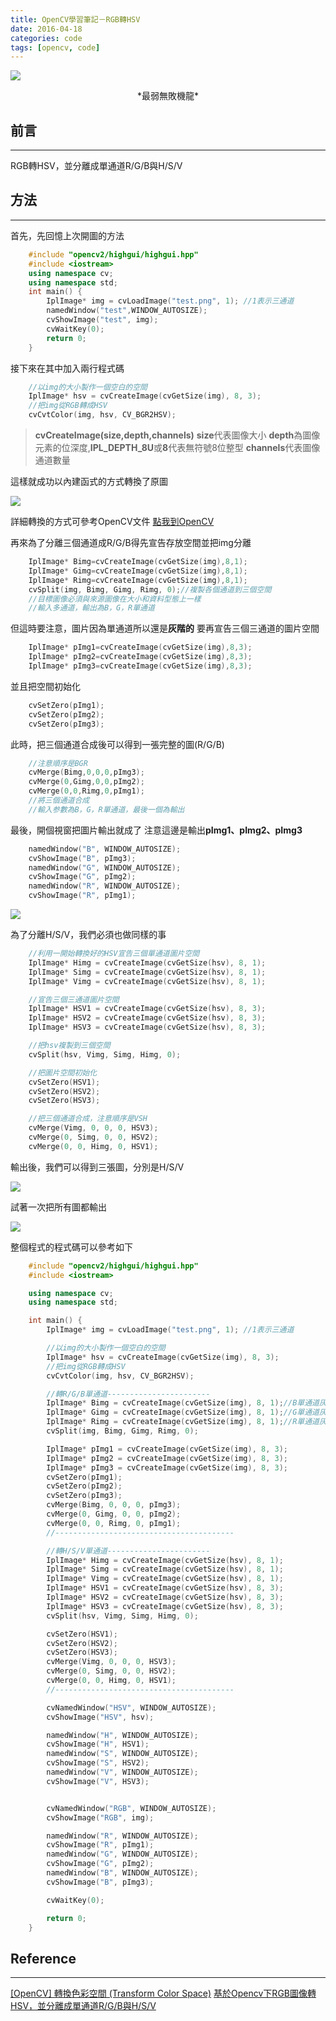 ```yaml
---
title: OpenCV學習筆記－RGB轉HSV
date: 2016-04-18
categories: code
tags: [opencv, code]
---
```


![](http://i.imgur.com/HdGGqIw.jpg)
<center>*最弱無敗機龍*</center>

## 前言
----------
RGB轉HSV，並分離成單通道R/G/B與H/S/V

<!--more-->

## 方法
----------

首先，先回憶上次開圖的方法
```c++
	#include "opencv2/highgui/highgui.hpp"
	#include <iostream>
	using namespace cv;
	using namespace std;
	int main() {
		IplImage* img = cvLoadImage("test.png", 1); //1表示三通道
		namedWindow("test",WINDOW_AUTOSIZE);
		cvShowImage("test", img);
		cvWaitKey(0);
		return 0;
	}
```

接下來在其中加入兩行程式碼
```c++
	//以img的大小製作一個空白的空間
	IplImage* hsv = cvCreateImage(cvGetSize(img), 8, 3);
	//把img從RGB轉成HSV
	cvCvtColor(img, hsv, CV_BGR2HSV);
```
> **cvCreateImage(size,depth,channels)**
> **size**代表圖像大小
> **depth**為圖像元素的位深度,**IPL_DEPTH_8U**或**8**代表無符號8位整型
> **channels**代表圖像通道數量

這樣就成功以內建函式的方式轉換了原圖

![](http://i.imgur.com/l6lihNQ.png)

詳細轉換的方式可參考OpenCV文件
[點我到OpenCV](http://docs.opencv.org/2.4/modules/imgproc/doc/miscellaneous_transformations.html?highlight=cvtcolor#cvtcolor)


再來為了分離三個通道成R/G/B得先宣告存放空間並把img分離
```c++
	IplImage* Bimg=cvCreateImage(cvGetSize(img),8,1);
	IplImage* Gimg=cvCreateImage(cvGetSize(img),8,1);
	IplImage* Rimg=cvCreateImage(cvGetSize(img),8,1);
	cvSplit(img, Bimg, Gimg, Rimg, 0);//複製各個通道到三個空間
	//目標圖像必須與來源圖像在大小和資料型態上一樣
	//輸入多通道，輸出為B，G，R單通道
```

但這時要注意，圖片因為單通道所以還是**灰階的**
要再宣告三個三通道的圖片空間
```c++
	IplImage* pImg1=cvCreateImage(cvGetSize(img),8,3);
	IplImage* pImg2=cvCreateImage(cvGetSize(img),8,3);
	IplImage* pImg3=cvCreateImage(cvGetSize(img),8,3);
```
並且把空間初始化
```c++
	cvSetZero(pImg1);
	cvSetZero(pImg2);
	cvSetZero(pImg3);
```
此時，把三個通道合成後可以得到一張完整的圖(R/G/B)
```c++
	//注意順序是BGR
	cvMerge(Bimg,0,0,0,pImg3);
	cvMerge(0,Gimg,0,0,pImg2);
	cvMerge(0,0,Rimg,0,pImg1);
	//將三個通道合成
	//輸入参數為B，G，R單通道，最後一個為輸出
```
最後，開個視窗把圖片輸出就成了
注意這邊是輸出**pImg1、pImg2、pImg3**
```c++
	namedWindow("B", WINDOW_AUTOSIZE);
	cvShowImage("B", pImg3);
	namedWindow("G", WINDOW_AUTOSIZE);
	cvShowImage("G", pImg2);
	namedWindow("R", WINDOW_AUTOSIZE);
	cvShowImage("R", pImg1);
```
![](http://i.imgur.com/AiAn03X.png)

為了分離H/S/V，我們必須也做同樣的事
```c++
	//利用一開始轉換好的HSV宣告三個單通道圖片空間
	IplImage* Himg = cvCreateImage(cvGetSize(hsv), 8, 1);
	IplImage* Simg = cvCreateImage(cvGetSize(hsv), 8, 1);
	IplImage* Vimg = cvCreateImage(cvGetSize(hsv), 8, 1);

	//宣告三個三通道圖片空間
	IplImage* HSV1 = cvCreateImage(cvGetSize(hsv), 8, 3);
	IplImage* HSV2 = cvCreateImage(cvGetSize(hsv), 8, 3);
	IplImage* HSV3 = cvCreateImage(cvGetSize(hsv), 8, 3);

	//把hsv複製到三個空間
	cvSplit(hsv, Vimg, Simg, Himg, 0);

	//把圖片空間初始化
	cvSetZero(HSV1);
	cvSetZero(HSV2);
	cvSetZero(HSV3);

	//把三個通道合成，注意順序是VSH
	cvMerge(Vimg, 0, 0, 0, HSV3);
	cvMerge(0, Simg, 0, 0, HSV2);
	cvMerge(0, 0, Himg, 0, HSV1);
```
輸出後，我們可以得到三張圖，分別是H/S/V

![](http://i.imgur.com/e3458Z0.png)


試著一次把所有圖都輸出

![](http://i.imgur.com/Mql1XuL.png)


整個程式的程式碼可以參考如下
```c++
	#include "opencv2/highgui/highgui.hpp"
	#include <iostream>

	using namespace cv;
	using namespace std;

	int main() {
		IplImage* img = cvLoadImage("test.png", 1); //1表示三通道

		//以img的大小製作一個空白的空間
		IplImage* hsv = cvCreateImage(cvGetSize(img), 8, 3);
		//把img從RGB轉成HSV
		cvCvtColor(img, hsv, CV_BGR2HSV);

		//轉R/G/B單通道-----------------------
		IplImage* Bimg = cvCreateImage(cvGetSize(img), 8, 1);//B單通道灰階
		IplImage* Gimg = cvCreateImage(cvGetSize(img), 8, 1);//G單通道灰階
		IplImage* Rimg = cvCreateImage(cvGetSize(img), 8, 1);//R單通道灰階
		cvSplit(img, Bimg, Gimg, Rimg, 0);

		IplImage* pImg1 = cvCreateImage(cvGetSize(img), 8, 3);
		IplImage* pImg2 = cvCreateImage(cvGetSize(img), 8, 3);
		IplImage* pImg3 = cvCreateImage(cvGetSize(img), 8, 3);
		cvSetZero(pImg1);
		cvSetZero(pImg2);
		cvSetZero(pImg3);
		cvMerge(Bimg, 0, 0, 0, pImg3);
		cvMerge(0, Gimg, 0, 0, pImg2);
		cvMerge(0, 0, Rimg, 0, pImg1);
		//----------------------------------------

		//轉H/S/V單通道-----------------------
		IplImage* Himg = cvCreateImage(cvGetSize(hsv), 8, 1);
		IplImage* Simg = cvCreateImage(cvGetSize(hsv), 8, 1);
		IplImage* Vimg = cvCreateImage(cvGetSize(hsv), 8, 1);
		IplImage* HSV1 = cvCreateImage(cvGetSize(hsv), 8, 3);
		IplImage* HSV2 = cvCreateImage(cvGetSize(hsv), 8, 3);
		IplImage* HSV3 = cvCreateImage(cvGetSize(hsv), 8, 3);
		cvSplit(hsv, Vimg, Simg, Himg, 0);

		cvSetZero(HSV1);
		cvSetZero(HSV2);
		cvSetZero(HSV3);
		cvMerge(Vimg, 0, 0, 0, HSV3);
		cvMerge(0, Simg, 0, 0, HSV2);
		cvMerge(0, 0, Himg, 0, HSV1);
		//----------------------------------------

		cvNamedWindow("HSV", WINDOW_AUTOSIZE);
		cvShowImage("HSV", hsv);

		namedWindow("H", WINDOW_AUTOSIZE);
		cvShowImage("H", HSV1);
		namedWindow("S", WINDOW_AUTOSIZE);
		cvShowImage("S", HSV2);
		namedWindow("V", WINDOW_AUTOSIZE);
		cvShowImage("V", HSV3);


		cvNamedWindow("RGB", WINDOW_AUTOSIZE);
		cvShowImage("RGB", img);

		namedWindow("R", WINDOW_AUTOSIZE);
		cvShowImage("R", pImg1);
		namedWindow("G", WINDOW_AUTOSIZE);
		cvShowImage("G", pImg2);
		namedWindow("B", WINDOW_AUTOSIZE);
		cvShowImage("B", pImg3);

		cvWaitKey(0);

		return 0;
	}
```






## Reference
----------
[[OpenCV] 轉換色彩空間 (Transform Color Space)](https://cg2010studio.com/2012/10/09/opencv-%E8%BD%89%E6%8F%9B%E8%89%B2%E5%BD%A9%E7%A9%BA%E9%96%93-transform-color-space/)
[基於Opencv下RGB圖像轉HSV，並分離成單通道R/G/B與H/S/V](http://fanli7.net/a/bianchengyuyan/C__/20140502/498266.html)
